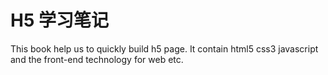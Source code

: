 H5 学习笔记
=======

This book help us to quickly build h5 page. It contain html5 css3 javascript and the front-end technology for web etc.

